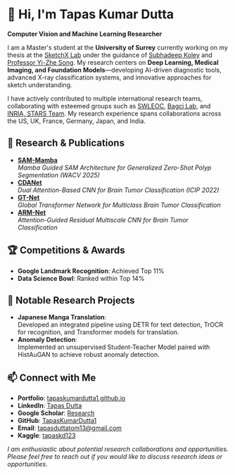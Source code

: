 # 👋 Hi, I'm Tapas Kumar Dutta

**Computer Vision and Machine Learning Researcher**

I am a Master's student at the **University of Surrey** currently working on my thesis at the [SketchX Lab](http://sketchx.eecs.qmul.ac.uk/) under the guidance of [Subhadeep Koley](https://subhadeepkoley.github.io/) and [Professor Yi-Zhe Song](https://www.surrey.ac.uk/people/yi-zhe-song). My research centers on **Deep Learning, Medical Imaging, and Foundation Models**—developing AI-driven diagnostic tools, advanced X-ray classification systems, and innovative approaches for sketch understanding.

I have actively contributed to multiple international research teams, collaborating with esteemed groups such as [SWLEOC](https://www.epsom-sthelier.nhs.uk/swleoc/), [Bagci Lab](https://bagcilab.com/), and [INRIA, STARS Team](https://team.inria.fr/stars/en/). My research experience spans collaborations across the US, UK, France, Germany, Japan, and India.

## 🔬 Research & Publications

- **[SAM-Mamba](https://arxiv.org/pdf/2412.08482)**  
  *Mamba Guided SAM Architecture for Generalized Zero-Shot Polyp Segmentation (WACV 2025)*
- **[CDANet](https://ieeexplore.ieee.org/document/9897799)**  
  *Dual Attention-Based CNN for Brain Tumor Classification (ICIP 2022)*
- **[GT-Net](https://link.springer.com/article/10.1007/s13534-024-00393-0)**  
  *Global Transformer Network for Multiclass Brain Tumor Classification*
- **[ARM-Net](https://www.sciencedirect.com/science/article/pii/S1746809423008546?CMX_ID=)**  
  *Attention-Guided Residual Multiscale CNN for Brain Tumor Classification*

## 🏆 Competitions & Awards

- **Google Landmark Recognition**: Achieved Top 11%
- **Data Science Bowl**: Ranked within Top 14%

## 📌 Notable Research Projects

- **Japanese Manga Translation**:  
  Developed an integrated pipeline using DETR for text detection, TrOCR for recognition, and Transformer models for translation.
- **Anomaly Detection**:  
  Implemented an unsupervised Student-Teacher Model paired with HistAuGAN to achieve robust anomaly detection.

## 📫 Connect with Me

- **Portfolio**: [tapaskumardutta1.github.io](https://tapaskumardutta1.github.io/)
- **LinkedIn**: [Tapas Dutta](https://www.linkedin.com/in/tapas-dutta-89a858184/)
- **Google Scholar**: [Research](https://scholar.google.com/citations?user=6h4w80EAAAAJ&hl=en)
- **GitHub**: [TapasKumarDutta1](https://github.com/TapasKumarDutta1)
- **Email**: [tapasduttatom13@gmail.com](mailto:tapasduttatom13@gmail.com)
- **Kaggle**: [tapaskd123](https://www.kaggle.com/tapaskd123)

*I am enthusiastic about potential research collaborations and opportunities. Please feel free to reach out if you would like to discuss research ideas or opportunities.*
